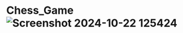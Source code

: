 # Chess_Game![Screenshot 2024-10-22 125424](https://github.com/user-attachments/assets/41def70b-d1cd-4a0f-89e4-d18ecc1b9b84)
